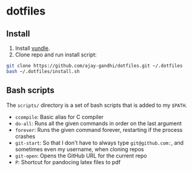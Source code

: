 # dotfiles

## Install

1. Install [vundle](https://github.com/VundleVim/Vundle.vim).
2. Clone repo and run install script:

```bash
git clone https://github.com/ajay-gandhi/dotfiles.git ~/.dotfiles
bash ~/.dotfiles/install.sh
```

## Bash scripts

The `scripts/` directory is a set of bash scripts that is added to my `$PATH`.

* `ccompile`:  Basic alias for C compiler
* `do-all`:    Runs all the given commands in order on the last argument
* `forever`:   Runs the given command forever, restarting if the process crashes
* `git-start`: So that I don't have to always type `git@github.com:`, and
               sometimes even my username, when cloning repos
* `git-open`:  Opens the GitHub URL for the current repo
* `P`:         Shortcut for pandocing latex files to pdf
